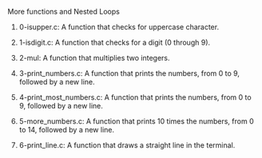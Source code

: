 More functions and Nested Loops

1. 0-isupper.c: A function that checks for uppercase character.

2. 1-isdigit.c: A function that checks for a digit (0 through 9).

3. 2-mul: A function that multiplies two integers.

4. 3-print_numbers.c: A function that prints the numbers, from 0 to 9, followed by a new line.

5. 4-print_most_numbers.c: A  function that prints the numbers, from 0 to 9, followed by a new line.

6. 5-more_numbers.c: A function that prints 10 times the numbers, from 0 to 14, followed by a new line.

7. 6-print_line.c: A function that draws a straight line in the terminal.

